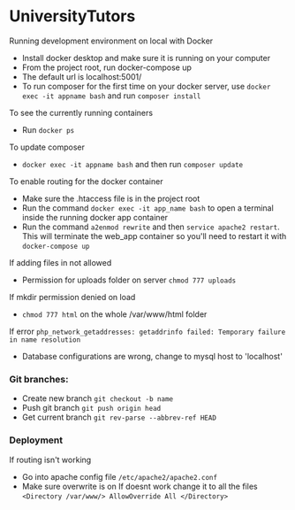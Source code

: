 # UniversityTutors

Running development environment on local with Docker
* Install docker desktop and make sure it is running on your computer
* From the project root, run docker-compose up
* The default url is localhost:5001/
* To run composer for the first time on your docker server, use ```docker exec -it appname bash``` and run ```composer install```

To see the currently running containers
* Run ```docker ps```

To update composer
* ```docker exec -it appname bash``` and then run ```composer update```

To enable routing for the docker container
* Make sure the .htaccess file is in the project root
* Run the command ```docker exec -it app_name bash``` to open a terminal inside the running docker app container
* Run the command ```a2enmod rewrite``` and then ```service apache2 restart```. This will terminate the web_app container so you'll need to restart it with ```docker-compose up```

If adding files in not allowed
* Permission for uploads folder on server ```chmod 777 uploads```

If mkdir permission denied on load
* ```chmod 777 html``` on the whole /var/www/html folder

If error ```php_network_getaddresses: getaddrinfo failed: Temporary failure in name resolution```
* Database configurations are wrong, change to mysql host to 'localhost'

### Git branches:
* Create new branch ```git checkout -b name```
* Push git branch ```git push origin head```
* Get current branch ```git rev-parse --abbrev-ref HEAD```

### Deployment
If routing isn't working 
 - Go into apache config file ``` /etc/apache2/apache2.conf ```
 - Make sure overwrite is on If doesnt work change it to all the files `<Directory /var/www/> AllowOverride All </Directory>`
                                                                           
                                                                                 
                                                                           
